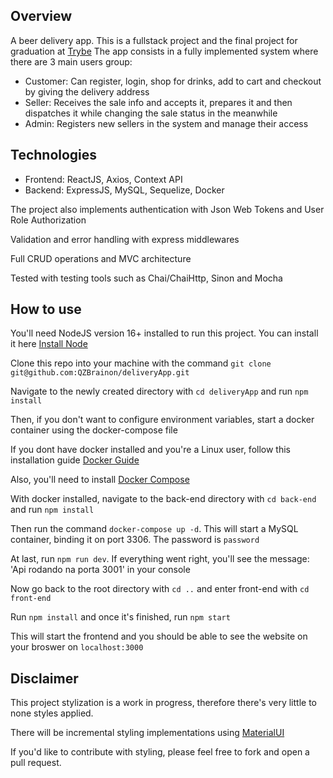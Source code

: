 ## Overview

A beer delivery app. This is a fullstack project and the final project for graduation at [Trybe]('https://www.betrybe.com/')
The app consists in a fully implemented system where there are 3 main users group:

- Customer: Can register, login, shop for drinks, add to cart and checkout by giving the delivery address
- Seller: Receives the sale info and accepts it, prepares it and then dispatches it while changing the sale status in the meanwhile
- Admin: Registers new sellers in the system and manage their access

## Technologies

- Frontend: ReactJS, Axios, Context API
- Backend: ExpressJS, MySQL, Sequelize, Docker

The project also implements authentication with Json Web Tokens and User Role Authorization

Validation and error handling with express middlewares

Full CRUD operations and MVC architecture

Tested with testing tools such as Chai/ChaiHttp, Sinon and Mocha

## How to use

You'll need NodeJS version 16+ installed to run this project. You can install it here [Install Node]('https://nodejs.org/en')

Clone this repo into your machine with the command `git clone git@github.com:QZBrainon/deliveryApp.git`

Navigate to the newly created directory with `cd deliveryApp` and run `npm install`

Then, if you don't want to configure environment variables, start a docker container using the docker-compose file

If you dont have docker installed and you're a Linux user, follow this installation guide [Docker Guide]('https://docs.docker.com/engine/install/ubuntu/')

Also, you'll need to install [Docker Compose]('https://docs.docker.com.zh.xy2401.com/v17.12/compose/install/')

With docker installed, navigate to the back-end directory with `cd back-end` and run `npm install`

Then run the command `docker-compose up -d`. This will start a MySQL container, binding it on port 3306. The password is `password`

At last, run `npm run dev`. If everything went right, you'll see the message: 'Api rodando na porta 3001' in your console

Now go back to the root directory with `cd ..` and enter front-end with `cd front-end`

Run `npm install` and once it's finished, run `npm start`

This will start the frontend and you should be able to see the website on your broswer on `localhost:3000`

## Disclaimer

This project stylization is a work in progress, therefore there's very little to none styles applied.

There will be incremental styling implementations using [MaterialUI]('https://mui.com/')

If you'd like to contribute with styling, please feel free to fork and open a pull request.
